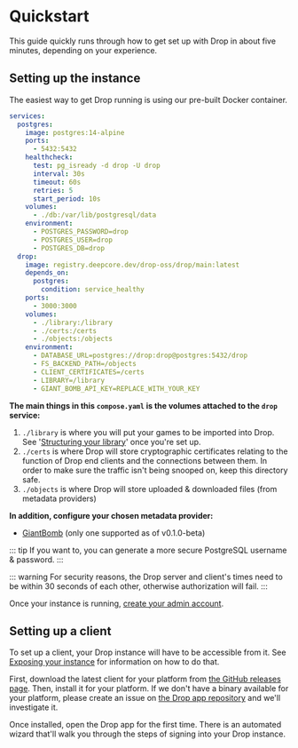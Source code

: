 # Quickstart

This guide quickly runs through how to get set up with Drop in about five minutes, depending on your experience.

## Setting up the instance

The easiest way to get Drop running is using our pre-built Docker container.

```yaml compose.yaml
services:
  postgres:
    image: postgres:14-alpine
    ports:
      - 5432:5432
    healthcheck:
      test: pg_isready -d drop -U drop
      interval: 30s
      timeout: 60s
      retries: 5
      start_period: 10s
    volumes:
      - ./db:/var/lib/postgresql/data
    environment:
      - POSTGRES_PASSWORD=drop
      - POSTGRES_USER=drop
      - POSTGRES_DB=drop
  drop:
    image: registry.deepcore.dev/drop-oss/drop/main:latest
    depends_on:
      postgres:
        condition: service_healthy
    ports:
      - 3000:3000
    volumes:
      - ./library:/library
      - ./certs:/certs
      - ./objects:/objects
    environment:
      - DATABASE_URL=postgres://drop:drop@postgres:5432/drop
      - FS_BACKEND_PATH=/objects
      - CLIENT_CERTIFICATES=/certs
      - LIBRARY=/library
      - GIANT_BOMB_API_KEY=REPLACE_WITH_YOUR_KEY
```

**The main things in this `compose.yaml` is the volumes attached to the `drop` service:**

1. `./library` is where you will put your games to be imported into Drop. See '[Structuring your library](/docs/library.md#structuring-your-library)' once you're set up.
2. `./certs` is where Drop will store cryptographic certificates relating to the function of Drop end clients and the connections between them. In order to make sure the traffic isn't being snooped on, keep this directory safe.
3. `./objects` is where Drop will store uploaded & downloaded files (from metadata providers)

**In addition, configure your chosen metadata provider:**

- [GiantBomb](/metadata/giantbomb.md) (only one supported as of v0.1.0-beta)

::: tip
If you want to, you can generate a more secure PostgreSQL username & password.
:::

::: warning
For security reasons, the Drop server and client's times need to be within 30 seconds of each other, otherwise authorization will fail.
:::

Once your instance is running, [create your admin account](/guides/create-admin-account.md).

## Setting up a client

To set up a client, your Drop instance will have to be accessible from it. See [Exposing your instance](/guides/exposing.md) for information on how to do that.

First, download the latest client for your platform from [the GitHub releases page](https://github.com/Drop-OSS/drop-app/releases). Then, install it for your platform. If we don't have a binary available for your platform, please create an issue on [the Drop app repository](https://github.com/Drop-OSS/drop-app) and we'll investigate it.

Once installed, open the Drop app for the first time. There is an automated wizard that'll walk you through the steps of signing into your Drop instance.
